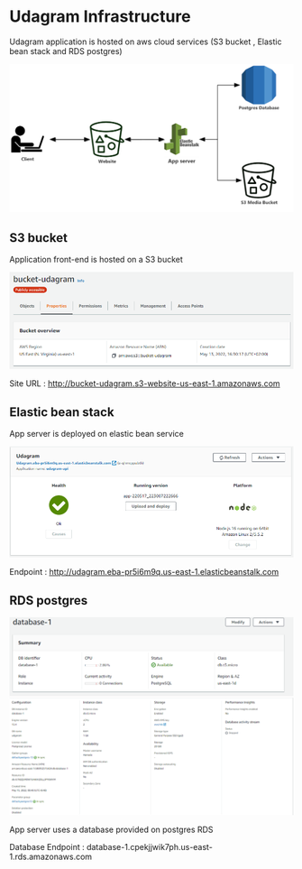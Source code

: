 # Udagram Infrastructure

Udagram application is hosted on aws cloud services (S3 bucket , Elastic bean stack and RDS postgres)

![infrastructure](./screenshots/infrastructure.png)

## S3 bucket

Application front-end is hosted on a S3 bucket

![S3](./screenshots/S3.PNG)

Site URL : <http://bucket-udagram.s3-website-us-east-1.amazonaws.com>

## Elastic bean stack

App server is deployed on elastic bean service

![api](./screenshots/api.PNG)

Endpoint : <http://udagram.eba-pr5i6m9q.us-east-1.elasticbeanstalk.com>

## RDS postgres

![DB](./screenshots/DB.PNG)
![DB2](./screenshots/DB2.PNG)

App server uses a database provided on postgres RDS

Database Endpoint : database-1.cpekjjwik7ph.us-east-1.rds.amazonaws.com
